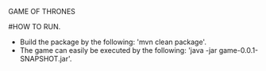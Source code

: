 GAME OF THRONES

#HOW TO RUN.  
- Build the package by the following: 'mvn clean package'.  
- The game can easily be executed by the following: 'java -jar game-0.0.1-SNAPSHOT.jar'.  

